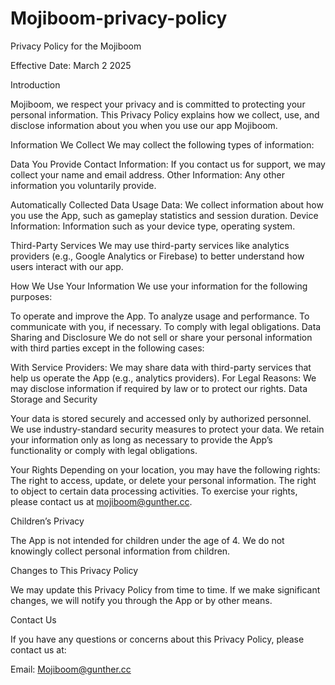# Mojiboom-privacy-policy

Privacy Policy for the Mojiboom

Effective Date: March 2 2025

Introduction

Mojiboom, we respect your privacy and is committed to protecting your personal information. This Privacy Policy explains how we collect, use, and disclose information about you when you use our app Mojiboom.

Information We Collect
We may collect the following types of information:

Data You Provide
Contact Information: If you contact us for support, we may collect your name and email address.
Other Information: Any other information you voluntarily provide. 

Automatically Collected Data
Usage Data: We collect information about how you use the App, such as gameplay statistics and session duration.
Device Information: Information such as your device type, operating system. 

Third-Party Services
We may use third-party services like analytics providers (e.g., Google Analytics or Firebase) to better understand how users interact with our app.

How We Use Your Information
We use your information for the following purposes:

To operate and improve the App. To analyze usage and performance. To communicate with you, if necessary. To comply with legal obligations. Data Sharing and Disclosure
We do not sell or share your personal information with third parties except in the following cases:

With Service Providers: We may share data with third-party services that help us operate the App (e.g., analytics providers). 
For Legal Reasons: We may disclose information if required by law or to protect our rights. Data Storage and Security

Your data is stored securely and accessed only by authorized personnel. We use industry-standard security measures to protect your data. 
We retain your information only as long as necessary to provide the App’s functionality or comply with legal obligations.

Your Rights
Depending on your location, you may have the following rights:
The right to access, update, or delete your personal information. The right to object to certain data processing activities. To exercise your rights, please contact us at mojiboom@gunther.cc.

Children’s Privacy

The App is not intended for children under the age of 4. We do not knowingly collect personal information from children.

Changes to This Privacy Policy

We may update this Privacy Policy from time to time. If we make significant changes, we will notify you through the App or by other means.

Contact Us

If you have any questions or concerns about this Privacy Policy, please contact us at:

Email: Mojiboom@gunther.cc
